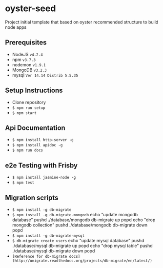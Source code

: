 oyster-seed
===========

Project initial template that based on oyster recommended structure to build node apps


## Prerequisites

- NodeJS `v4.2.4`
- npm `v3.7.3`
- nodemon `v1.9.1`
- MongoDB `v3.2.3`
- mysql  `Ver 14.14 Distrib 5.5.35`

## Setup Instructions

- Clone repository
- `$ npm run setup`
- `$ npm start`

## Api Documentation 
- `$ npm install http-server -g`
- `$ npm install apidoc -g`
- `$ npm run docs`

## e2e Testing with Frisby
- `$ npm install jasmine-node -g`
- `$ npm test`

## Migration scripts
- `$ npm install -g db-migrate`
- `$ npm install -g db-migrate-mongodb`
echo "update mongodb database"
pushd ./database/mongodb
   db-migrate up
popd
echo "drop mongodb collection"
pushd ./database/mongodb
   db-migrate down
popd
- `$ npm install -g db-migrate-mysql`
- `$ db-migrate create users`
echo "update mysql database"
pushd ./database/mysql
   db-migrate up
popd
echo "drop mysql table"
pushd ./database/mysql
   db-migrate down
popd
- `[Reference for db-migrate docs] (http://umigrate.readthedocs.org/projects/db-migrate/en/latest/)`